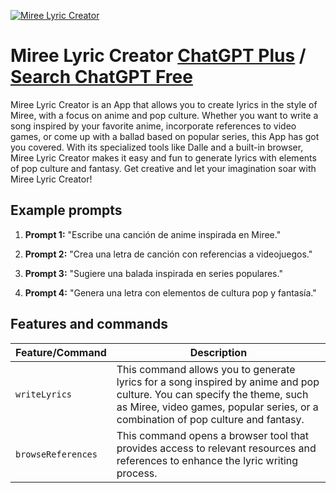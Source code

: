
[![Miree Lyric Creator](https://files.oaiusercontent.com/file-39ooh8HJoruqiMAEVjYr529b?se=2123-10-18T14%3A55%3A15Z&sp=r&sv=2021-08-06&sr=b&rscc=max-age%3D31536000%2C%20immutable&rscd=attachment%3B%20filename%3Dd8253359-beca-4a34-89e9-92e0c786378c.png&sig=P792sEznOZfNEaoIDMdUg0P77IFYmRkABSI4Ah8iu9M%3D)](https://chat.openai.com/g/g-WWb7SmfL9-miree-lyric-creator)

# Miree Lyric Creator [ChatGPT Plus](https://chat.openai.com/g/g-WWb7SmfL9-miree-lyric-creator) / [Search ChatGPT Free](https://gptcall.net/index.html#/?search=Miree%20Lyric%20Creator)

Miree Lyric Creator is an App that allows you to create lyrics in the style of Miree, with a focus on anime and pop culture. Whether you want to write a song inspired by your favorite anime, incorporate references to video games, or come up with a ballad based on popular series, this App has got you covered. With its specialized tools like Dalle and a built-in browser, Miree Lyric Creator makes it easy and fun to generate lyrics with elements of pop culture and fantasy. Get creative and let your imagination soar with Miree Lyric Creator!

## Example prompts

1. **Prompt 1:** "Escribe una canción de anime inspirada en Miree."

2. **Prompt 2:** "Crea una letra de canción con referencias a videojuegos."

3. **Prompt 3:** "Sugiere una balada inspirada en series populares."

4. **Prompt 4:** "Genera una letra con elementos de cultura pop y fantasía."


## Features and commands

| Feature/Command | Description |
| --- | --- |
| `writeLyrics` | This command allows you to generate lyrics for a song inspired by anime and pop culture. You can specify the theme, such as Miree, video games, popular series, or a combination of pop culture and fantasy. |
| `browseReferences` | This command opens a browser tool that provides access to relevant resources and references to enhance the lyric writing process. |



